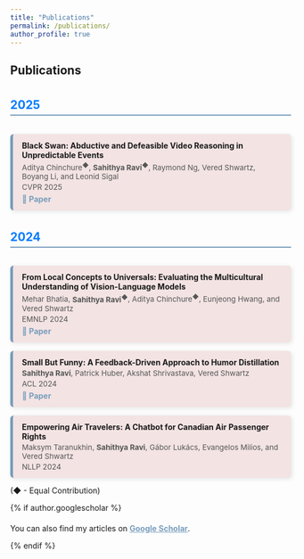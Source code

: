 ```yaml
---
title: "Publications"
permalink: /publications/
author_profile: true
---
```


<style>
  .publications-container {
    display: flex;
    flex-direction: column;
    gap: 15px;
  }
  
  .pub-year {
    font-size: 1.5em;
    font-weight: bold;
    color: #007bff;
    border-bottom: 2px solid #789DBC;
    margin-top: 20px;
    padding-bottom: 5px;
  }
  
  .publication-card {
    background: #f3e3e3;
    padding: 12px 16px;
    border-radius: 6px;
    box-shadow: 2px 2px 8px rgba(0, 0, 0, 0.1);
    border-left: 5px solid #789DBC;
  }
  
  .pub-authors, .pub-venue {
    display: block;
    font-size: 0.95em;
    color: #555;
    margin-top: 3px;
  }
  
  .pub-link {
    display: inline-block;
    margin-top: 5px;
    color: #789DBC;
    text-decoration: none;
    font-weight: bold;
  }
  
  .pub-link:hover {
    text-decoration: underline;
  }

  .pub-scholar {
    margin-top: 20px;
  }

  .pub-scholar-link {
    font-weight: bold;
    color: #789DBC;
  }
</style>

## Publications  

<div class="publications-container">
  
  <!-- 2025 -->
  <h2 class="pub-year">2025</h2>
  
  <div class="publication-card">
    <strong>Black Swan: Abductive and Defeasible Video Reasoning in Unpredictable Events</strong>  
    <span class="pub-authors">Aditya Chinchure<sup>◆</sup>, <b>Sahithya Ravi<sup>◆</sup></b>, Raymond Ng, Vered Shwartz, Boyang Li, and Leonid Sigal</span>  
    <span class="pub-venue">CVPR 2025</span>  
    <a href="https://arxiv.org/abs/2412.05725" class="pub-link">🔗 Paper</a>
  </div>

  <!-- 2024 -->
  <h2 class="pub-year">2024</h2>

  <div class="publication-card">
    <strong>From Local Concepts to Universals: Evaluating the Multicultural Understanding of Vision-Language Models</strong>  
    <span class="pub-authors">Mehar Bhatia, <b>Sahithya Ravi<sup>◆</sup></b>, Aditya Chinchure<sup>◆</sup>, Eunjeong Hwang, and Vered Shwartz</span>  
    <span class="pub-venue">EMNLP 2024</span>  
    <a href="https://arxiv.org/abs/2407.00263" class="pub-link">🔗 Paper</a>
  </div>

  <div class="publication-card">
    <strong>Small But Funny: A Feedback-Driven Approach to Humor Distillation</strong>  
    <span class="pub-authors"><b>Sahithya Ravi</b>, Patrick Huber, Akshat Shrivastava, Vered Shwartz</span>  
    <span class="pub-venue">ACL 2024</span>  
    <a href="https://aclanthology.org/2024.acl-long.706.pdf" class="pub-link">🔗 Paper</a>
  </div>

  <div class="publication-card">
    <strong>Empowering Air Travelers: A Chatbot for Canadian Air Passenger Rights</strong>  
    <span class="pub-authors">Maksym Taranukhin, <b>Sahithya Ravi</b>, Gábor Lukács, Evangelos Milios, and Vered Shwartz</span>  
    <span class="pub-venue">NLLP 2024</span>
  </div>

</div>

(◆ - Equal Contribution)

{% if author.googlescholar %}
  <p class="pub-scholar">You can also find my articles on <a href="{{author.googlescholar}}" class="pub-scholar-link">Google Scholar</a>.</p>
{% endif %}
